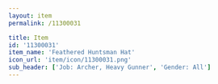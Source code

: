 ```yaml
---
layout: item
permalink: /11300031

title: Item
id: '11300031'
item_name: 'Feathered Huntsman Hat'
icon_url: 'item/icon/11300031.png'
sub_header: ['Job: Archer, Heavy Gunner', 'Gender: All']
---
```

